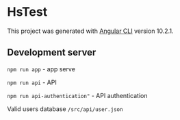 # HsTest

This project was generated with [Angular CLI](https://github.com/angular/angular-cli) version 10.2.1.

## Development server

`npm run app` - app serve

`npm run api` - API

`npm run api-authentication"` - API authentication

Valid users database `/src/api/user.json`
